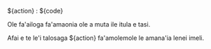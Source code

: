 ${action} : ${code}

Ole fa'ailoga fa'amaonia ole a muta ile itula e tasi.

Afai e te le'i talosaga ${action} fa'amolemole le amana'ia lenei imeli.
